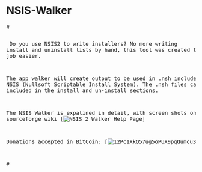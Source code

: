 # NSIS-Walker
#<pre><p>
Do you use NSIS2 to write installers?  No more writing install and uninstall
lists by hand, this tool was created to make your job easier.

The app walker will create output to be used in .nsh includes for the NSIS
(Nullsoft Scriptable Install System).  The .nsh files can then be included
in the install and un-install sections.

The NSIS Walker is expalined in detail, with screen shots on the nsis sourceforge wiki
[![NSIS 2 Walker Help Page](http://nsis.sourceforge.net/PyTis_NSIS_Walker)]

Donations accepted in BitCoin: [![12Pc1XkQ57ug5oPUX9pqQumcu32ZRdMbeW](bitcoin:1Pf1jjVJxvsskT9kxeHN7e9AJMyquUtXeZ?label=NSIS%20Walker)]

#</p></pre>
